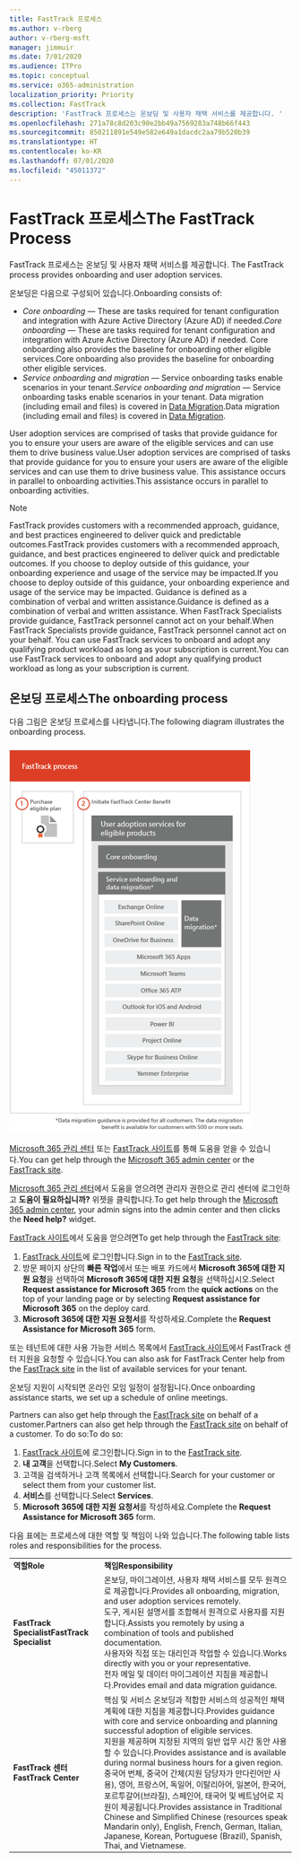 ```yaml
---
title: FastTrack 프로세스
ms.author: v-rberg
author: v-rberg-msft
manager: jimmuir
ms.date: 7/01/2020
ms.audience: ITPro
ms.topic: conceptual
ms.service: o365-administration
localization_priority: Priority
ms.collection: FastTrack
description: 'FastTrack 프로세스는 온보딩 및 사용자 채택 서비스를 제공합니다. '
ms.openlocfilehash: 271a78c8d203c90e2bb49a7569283a748b66f443
ms.sourcegitcommit: 850211891e549e582e649a1dacdc2aa79b520b39
ms.translationtype: HT
ms.contentlocale: ko-KR
ms.lasthandoff: 07/01/2020
ms.locfileid: "45011372"
---
```

# <a name="the-fasttrack-process"></a><span data-ttu-id="4d35f-103">FastTrack 프로세스</span><span class="sxs-lookup"><span data-stu-id="4d35f-103">The FastTrack Process</span></span>

<span data-ttu-id="4d35f-104">FastTrack 프로세스는 온보딩 및 사용자 채택 서비스를 제공합니다. </span><span class="sxs-lookup"><span data-stu-id="4d35f-104">The FastTrack process provides onboarding and user adoption services.</span></span> 
  
<span data-ttu-id="4d35f-105">온보딩은 다음으로 구성되어 있습니다.</span><span class="sxs-lookup"><span data-stu-id="4d35f-105">Onboarding consists of:</span></span>
  
- <span data-ttu-id="4d35f-106">*Core onboarding* — These are tasks required for tenant configuration and integration with Azure Active Directory (Azure AD) if needed.</span><span class="sxs-lookup"><span data-stu-id="4d35f-106">*Core onboarding* — These are tasks required for tenant configuration and integration with Azure Active Directory (Azure AD) if needed.</span></span> <span data-ttu-id="4d35f-107">Core onboarding also provides the baseline for onboarding other eligible services.</span><span class="sxs-lookup"><span data-stu-id="4d35f-107">Core onboarding also provides the baseline for onboarding other eligible services.</span></span> 
- <span data-ttu-id="4d35f-108">*Service onboarding and migration* — Service onboarding tasks enable scenarios in your tenant.</span><span class="sxs-lookup"><span data-stu-id="4d35f-108">*Service onboarding and migration* — Service onboarding tasks enable scenarios in your tenant.</span></span> <span data-ttu-id="4d35f-109">Data migration (including email and files) is covered in [Data Migration](O365-data-migration.md).</span><span class="sxs-lookup"><span data-stu-id="4d35f-109">Data migration (including email and files) is covered in [Data Migration](O365-data-migration.md).</span></span> 
    
<span data-ttu-id="4d35f-110">User adoption services are comprised of tasks that provide guidance for you to ensure your users are aware of the eligible services and can use them to drive business value.</span><span class="sxs-lookup"><span data-stu-id="4d35f-110">User adoption services are comprised of tasks that provide guidance for you to ensure your users are aware of the eligible services and can use them to drive business value.</span></span> <span data-ttu-id="4d35f-111">This assistance occurs in parallel to onboarding activities.</span><span class="sxs-lookup"><span data-stu-id="4d35f-111">This assistance occurs in parallel to onboarding activities.</span></span>
  
> [!NOTE]
> <span data-ttu-id="4d35f-112">FastTrack provides customers with a recommended approach, guidance, and best practices engineered to deliver quick and predictable outcomes.</span><span class="sxs-lookup"><span data-stu-id="4d35f-112">FastTrack provides customers with a recommended approach, guidance, and best practices engineered to deliver quick and predictable outcomes.</span></span> <span data-ttu-id="4d35f-113">If you choose to deploy outside of this guidance, your onboarding experience and usage of the service may be impacted.</span><span class="sxs-lookup"><span data-stu-id="4d35f-113">If you choose to deploy outside of this guidance, your onboarding experience and usage of the service may be impacted.</span></span> <span data-ttu-id="4d35f-114">Guidance is defined as a combination of verbal and written assistance.</span><span class="sxs-lookup"><span data-stu-id="4d35f-114">Guidance is defined as a combination of verbal and written assistance.</span></span> <span data-ttu-id="4d35f-115">When FastTrack Specialists provide guidance, FastTrack personnel cannot act on your behalf.</span><span class="sxs-lookup"><span data-stu-id="4d35f-115">When FastTrack Specialists provide guidance, FastTrack personnel cannot act on your behalf.</span></span> <span data-ttu-id="4d35f-116">You can use FastTrack services to onboard and adopt any qualifying product workload as long as your subscription is current.</span><span class="sxs-lookup"><span data-stu-id="4d35f-116">You can use FastTrack services to onboard and adopt any qualifying product workload as long as your subscription is current.</span></span> 
  
## <a name="the-onboarding-process"></a><span data-ttu-id="4d35f-117">온보딩 프로세스</span><span class="sxs-lookup"><span data-stu-id="4d35f-117">The onboarding process</span></span>

<span data-ttu-id="4d35f-118">다음 그림은 온보딩 프로세스를 나타냅니다.</span><span class="sxs-lookup"><span data-stu-id="4d35f-118">The following diagram illustrates the onboarding process.</span></span>
  
![온보딩 혜택 사용 일정](media/o365-onboarding-timeline-m365-apps.png)
  
<span data-ttu-id="4d35f-120">[Microsoft 365 관리 센터](https://go.microsoft.com/fwlink/?linkid=2032704) 또는 [FastTrack 사이트](https://go.microsoft.com/fwlink/?linkid=780698)를 통해 도움을 얻을 수 있습니다.</span><span class="sxs-lookup"><span data-stu-id="4d35f-120">You can get help through the [Microsoft 365 admin center](https://go.microsoft.com/fwlink/?linkid=2032704) or the [FastTrack site](https://go.microsoft.com/fwlink/?linkid=780698).</span></span> 

<span data-ttu-id="4d35f-121">[Microsoft 365 관리 센터](https://go.microsoft.com/fwlink/?linkid=2032704)에서 도움을 얻으려면 관리자 권한으로 관리 센터에 로그인하고 **도움이 필요하십니까?** 위젯을 클릭합니다.</span><span class="sxs-lookup"><span data-stu-id="4d35f-121">To get help through the [Microsoft 365 admin center](https://go.microsoft.com/fwlink/?linkid=2032704), your admin signs into the admin center and then clicks the **Need help?** widget.</span></span> 

<span data-ttu-id="4d35f-122">[FastTrack 사이트](https://go.microsoft.com/fwlink/?linkid=780698)에서 도움을 얻으려면</span><span class="sxs-lookup"><span data-stu-id="4d35f-122">To get help through the [FastTrack site](https://go.microsoft.com/fwlink/?linkid=780698):</span></span> 
1.    <span data-ttu-id="4d35f-123">[FastTrack 사이트](https://go.microsoft.com/fwlink/?linkid=780698)에 로그인합니다.</span><span class="sxs-lookup"><span data-stu-id="4d35f-123">Sign in to the [FastTrack site](https://go.microsoft.com/fwlink/?linkid=780698).</span></span> 
2.    <span data-ttu-id="4d35f-124">방문 페이지 상단의 **빠른 작업**에서 또는 배포 카드에서 **Microsoft 365에 대한 지원 요청**을 선택하여 **Microsoft 365에 대한 지원 요청**을 선택하십시오.</span><span class="sxs-lookup"><span data-stu-id="4d35f-124">Select **Request assistance for Microsoft 365** from the **quick actions** on the top of your landing page or by selecting **Request assistance for Microsoft 365** on the deploy card.</span></span>
3.    <span data-ttu-id="4d35f-125">**Microsoft 365에 대한 지원 요청서**를 작성하세요.</span><span class="sxs-lookup"><span data-stu-id="4d35f-125">Complete the **Request Assistance for Microsoft 365** form.</span></span> 
  
 <span data-ttu-id="4d35f-126">또는 테넌트에 대한 사용 가능한 서비스 목록에서 [FastTrack 사이트](https://go.microsoft.com/fwlink/?linkid=780698)에서 FastTrack 센터 지원을 요청할 수 있습니다.</span><span class="sxs-lookup"><span data-stu-id="4d35f-126">You can also ask for FastTrack Center help from the [FastTrack site](https://go.microsoft.com/fwlink/?linkid=780698) in the list of available services for your tenant.</span></span> 
    
 <span data-ttu-id="4d35f-127">온보딩 지원이 시작되면 온라인 모임 일정이 설정됩니다.</span><span class="sxs-lookup"><span data-stu-id="4d35f-127">Once onboarding assistance starts, we set up a schedule of online meetings.</span></span>
    
<span data-ttu-id="4d35f-128">Partners can also get help through the [FastTrack site](https://go.microsoft.com/fwlink/?linkid=780698) on behalf of a customer.</span><span class="sxs-lookup"><span data-stu-id="4d35f-128">Partners can also get help through the [FastTrack site](https://go.microsoft.com/fwlink/?linkid=780698) on behalf of a customer.</span></span> <span data-ttu-id="4d35f-129">To do so:</span><span class="sxs-lookup"><span data-stu-id="4d35f-129">To do so:</span></span>
1.    <span data-ttu-id="4d35f-130">[FastTrack 사이트](https://go.microsoft.com/fwlink/?linkid=780698)에 로그인합니다.</span><span class="sxs-lookup"><span data-stu-id="4d35f-130">Sign in to the [FastTrack site](https://go.microsoft.com/fwlink/?linkid=780698).</span></span> 
2.    <span data-ttu-id="4d35f-131">**내 고객**을 선택합니다.</span><span class="sxs-lookup"><span data-stu-id="4d35f-131">Select **My Customers**.</span></span>
3.    <span data-ttu-id="4d35f-132">고객을 검색하거나 고객 목록에서 선택합니다.</span><span class="sxs-lookup"><span data-stu-id="4d35f-132">Search for your customer or select them from your customer list.</span></span>
4.    <span data-ttu-id="4d35f-133">**서비스**를 선택합니다.</span><span class="sxs-lookup"><span data-stu-id="4d35f-133">Select **Services**.</span></span>
5.    <span data-ttu-id="4d35f-134">**Microsoft 365에 대한 지원 요청서**를 작성하세요.</span><span class="sxs-lookup"><span data-stu-id="4d35f-134">Complete the **Request Assistance for Microsoft 365** form.</span></span> 

<span data-ttu-id="4d35f-135">다음 표에는 프로세스에 대한 역할 및 책임이 나와 있습니다.</span><span class="sxs-lookup"><span data-stu-id="4d35f-135">The following table lists roles and responsibilities for the process.</span></span>
    
|||
|:-----|:-----|
|<span data-ttu-id="4d35f-136">**역할**</span><span class="sxs-lookup"><span data-stu-id="4d35f-136">**Role**</span></span> <br/> |<span data-ttu-id="4d35f-137">**책임**</span><span class="sxs-lookup"><span data-stu-id="4d35f-137">**Responsibility**</span></span> <br/> |
|<span data-ttu-id="4d35f-138">**FastTrack Specialist**</span><span class="sxs-lookup"><span data-stu-id="4d35f-138">**FastTrack Specialist**</span></span> <br/> |<span data-ttu-id="4d35f-139">온보딩, 마이그레이션, 사용자 채택 서비스를 모두 원격으로 제공합니다.</span><span class="sxs-lookup"><span data-stu-id="4d35f-139">Provides all onboarding, migration, and user adoption services remotely.</span></span>  <br/> <span data-ttu-id="4d35f-140">도구, 게시된 설명서를 조합해서 원격으로 사용자를 지원합니다.</span><span class="sxs-lookup"><span data-stu-id="4d35f-140">Assists you remotely by using a combination of tools and published documentation.</span></span> <br/> <span data-ttu-id="4d35f-141">사용자와 직접 또는 대리인과 작업할 수 있습니다.</span><span class="sxs-lookup"><span data-stu-id="4d35f-141">Works directly with you or your representative.</span></span> <br/> <span data-ttu-id="4d35f-142">전자 메일 및 데이터 마이그레이션 지침을 제공합니다.</span><span class="sxs-lookup"><span data-stu-id="4d35f-142">Provides email and data migration guidance.</span></span>|
|<span data-ttu-id="4d35f-143">**FastTrack 센터**</span><span class="sxs-lookup"><span data-stu-id="4d35f-143">**FastTrack Center**</span></span>  <br/> |<span data-ttu-id="4d35f-144">핵심 및 서비스 온보딩과 적합한 서비스의 성공적인 채택 계획에 대한 지침을 제공합니다.</span><span class="sxs-lookup"><span data-stu-id="4d35f-144">Provides guidance with core and service onboarding and planning successful adoption of eligible services.</span></span>  <br/> <span data-ttu-id="4d35f-145">지원을 제공하며 지정된 지역의 일반 업무 시간 동안 사용할 수 있습니다.</span><span class="sxs-lookup"><span data-stu-id="4d35f-145">Provides assistance and is available during normal business hours for a given region.</span></span> <br/> <span data-ttu-id="4d35f-146">중국어 번체, 중국어 간체(지원 담당자가 만다린어만 사용), 영어, 프랑스어, 독일어, 이탈리아어, 일본어, 한국어, 포르투갈어(브라질), 스페인어, 태국어 및 베트남어로 지원이 제공됩니다.</span><span class="sxs-lookup"><span data-stu-id="4d35f-146">Provides assistance in Traditional Chinese and Simplified Chinese (resources speak Mandarin only), English, French, German, Italian, Japanese, Korean, Portuguese (Brazil), Spanish, Thai, and Vietnamese.</span></span>|
